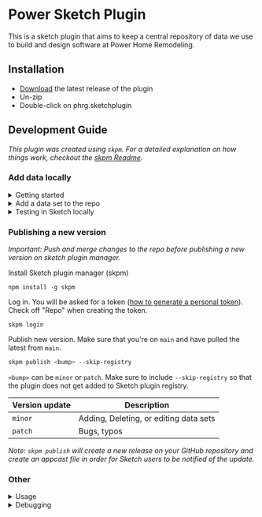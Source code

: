 # Power Sketch Plugin

This is a sketch plugin that aims to keep a central repository of data we use to build and design software at Power Home Remodeling.

## Installation

- [Download](../../releases/latest/download/phrg.sketchplugin.zip) the latest release of the plugin
- Un-zip
- Double-click on phrg.sketchplugin

## Development Guide

_This plugin was created using `skpm`. For a detailed explanation on how things work, checkout the [skpm Readme](https://github.com/skpm/skpm/blob/master/README.md)._

### Add data locally

<details>
  <summary>Getting started</summary>
  <p>
    Clone repo
    
    git clone https://github.com/powerhome/Power-Sketch-Plugin.git
    
  </p>
 </details>

<details>
  <summary>Add a data set to the repo</summary>
  <p>

  After creating a branch, you would need to create a javascript file in the `constants` folder for the new data set constants. Follow the format below where `NEW_SET` is the name of the new data set.
  ```diff
  + const NEW_SET = [
  +   "Data 1",
  +   "Data 2",
  +   "Data 3"
  + ]
  +
  + module.exports = NEW_SET;
  ```

  In `manifest.json`, add an action (below) under the handler. Replace `NewSet` with the new data set name.

  ```diff
  "handlers": {
    "actions": {
      ...
  +   “SupplyNewSet”: “onSupplyNewSet”
    }
  }
  ```

  In `phrg.js`, add your data set to the list of constants, start up function, and export function. The user-facing name of the data set can be modified in the `Data Set Name`. Note that the export function also uses a randomizer function called `sample`.

  ```diff
  //constants
  + const NEW_SET = require(“../constants/new_set”);
  ```

  ```diff
  //startup
  export function onStartup () {
    ...
  + DataSupplier.registerDataSupplier(‘public.text’, 'Data Set Name', 'SupplyNewSet’);
  }
  ```

  ```diff
  + //new set
  + export function onSupplyNewSet(context) {
  +   var dataKey = context.data.key;
  +   var dataCount = context.data.requestedCount;
  + 
  +   var dataIndex = 0;
  +   while (dataIndex < dataCount) {
  +       const new_set = sample(NEW_SET);
  +       DataSupplier.supplyDataAtIndex(dataKey, new_set, dataIndex);
  +       dataIndex++;
  +   }
  + }
  ```

  </p>
</details>

<details>
  <summary>Testing in Sketch locally</summary>
  <p>
    <ol>
      <li>Quit Sketch</li>
      <li>Run `npm install` (terminal may ask you to install Sketch developer mode. If so, say yes.)</li>
      <li>Open Sketch again and check if it is working as expected</li>
    </ol>
    Note: You don't need to commit your changes to test locally.
 </p>
</details>

### Publishing a new version
*Important: Push and merge changes to the repo before publishing a new version on sketch plugin manager.*

Install Sketch plugin manager (skpm)

```
npm install -g skpm
```

Log in. You will be asked for a token ([how to generate a personal token](https://docs.github.com/en/free-pro-team@latest/github/authenticating-to-github/creating-a-personal-access-token)). Check off "Repo" when creating the token.

```
skpm login
```

Publish new version. Make sure that you're on `main` and have pulled the latest from `main`.

```bash
skpm publish <bump> --skip-registry
```

`<bump>` can be `minor` or `patch`. Make sure to include `--skip-registry` so that the plugin does not get added to Sketch plugin registry.

| Version update  | Description |
| ------------- | ------------- |
| `minor`  | Adding, Deleting, or editing data sets  |
| `patch`  | Bugs, typos  |

*Note: `skpm publish` will create a new release on your GitHub repository and create an appcast file in order for Sketch users to be notified of the update.*

### Other


<details>
  <summary>Usage</summary>
  <p>
    Install the dependencies
  </p>
  
    npm install

  <p>
    Once the installation is done, you can run some commands inside the project folder:
  </p>

    npm run build

  <p>
    To watch for changes:
  </p>
    
    npm run watch

  </p>
</details>


<details>
  <summary>Debugging</summary>
  <p>
    To view the output of your `console.log`, you have a few different options:
    - Use the [`sketch-dev-tools`](https://github.com/skpm/sketch-dev-tools)
    - Open `Console.app` and look for the sketch logs
    - Look at the `~/Library/Logs/com.bohemiancoding.sketch3/Plugin Output.log` file
    Skpm provides a convenient way to do the latter:
  </p>
  
    skpm log

  <p>
    The `-f` option causes `skpm log` to not stop when the end of logs is reached, but rather to wait for additional data to be appended to the input
  </p>

</details>
